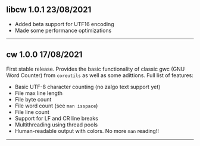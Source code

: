 ## libcw 1.0.1 23/08/2021

- Added beta support for UTF16 encoding 
- Made some performance optimizations 

---

## cw 1.0.0 17/08/2021

First stable release. Provides the basic functionality of classic gwc
(GNU Word Counter) from `coreutils` as well as some adittions. Full list of 
features:

- Basic UTF-8 character counting (no zalgo text support yet)
- File max line length
- File byte count
- File word count (see `man isspace`)
- File line count
- Support for LF and CR line breaks
- Multithreading using thread pools
- Human-readable output with colors. No more `man` reading!!

---

